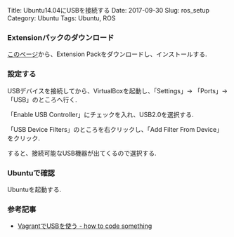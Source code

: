 Title: Ubuntu14.04にUSBを接続する
Date: 2017-09-30
Slug: ros_setup
Category: Ubuntu
Tags: Ubuntu, ROS

### Extensionパックのダウンロード

[このページ](https://www.virtualbox.org/wiki/Downloads)から、Extension Packをダウンロードし、インストールする.

### 設定する

USBデバイスを接続してから、VirtualBoxを起動し、「Settings」→ 「Ports」→ 「USB」のところへ行く.

「Enable USB Controller」にチェックを入れ、USB2.0を選択する.

「USB Device Filters」のところを右クリックし、「Add Filter From Device」をクリック.

すると、接続可能なUSB機器が出てくるので選択する.

### Ubuntuで確認

Ubuntuを起動する.



### 参考記事

* [VagrantでUSBを使う - how to code something](http://d.hatena.ne.jp/seinzumtode/20140505/1399317508)
